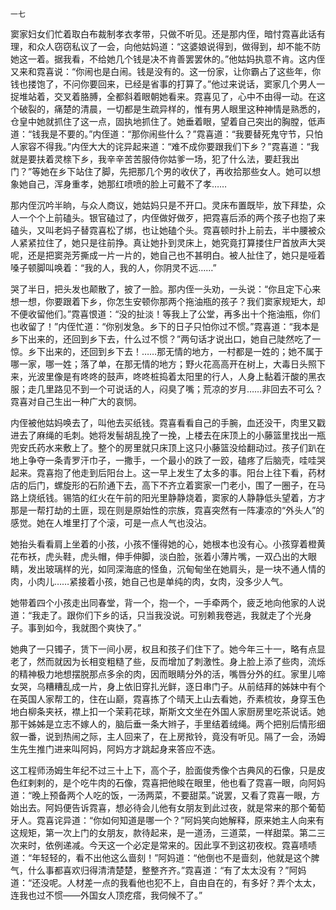     一七 

   窦家妇女们忙着取白布裁制孝衣孝带，只做不听见。还是那内侄，暗忖霓喜此话有理，和众人窃窃私议了一会，向他姑妈道：“这婆娘说得到，做得到，却不能不防她这一着。据我看，不给她几个钱是决不肯善罢罢休的。”他姑妈执意不肯。这内侄又来和霓喜说：“你闹也是白闹。钱是没有的。这一份家，让你霸占了这些年，你钱也搂饱了，不问你要回来，已经是省事的打算了。”他过来说话，窦家几个男人一捉堆站着，交叉着胳膊，全都斜着眼朝她看来。霓喜见了，心中不由得一动。在这个破裂的，痛楚的清晨，一切都是生疏异样的，惟有男人眼里这种神情是熟悉的，仓皇中她就抓住了这一点，固执地抓住了。她垂着眼，望着自己突出的胸膛，低声道：“钱我是不要的。”内侄道：“那你闹些什么？”霓喜道：“我要替死鬼守节，只怕人家容不得我。”内侄大大的诧异起来道：“难不成你要跟我们下乡？”霓喜道：“我就是要扶着灵榇下乡，我辛辛苦苦服侍你姑爹一场，犯了什么法，要赶我出门？”等她在乡下站住了脚，先把那几个男的收伏了，再收拾那些女人。她可以想象她自己，浑身重孝，她那红喷喷的脸上可戴不了孝……

   那内侄沉吟半晌，与众人商议，她姑妈只是不开口。灵床布置既毕，放下拜垫，众人一个个上前磕头。银官磕过了，内侄做好做歹，把霓喜后添的两个孩子也抱了来磕头，又叫老妈子替霓喜松了绑，也让她磕个头。霓喜顿时扑上前去，半中腰被众人紧紧拉住了，她只是往前挣。真让她扑到灵床上，她究竟打算搂住尸首放声大哭呢，还是把窦尧芳撕成一片一片的，她自己也不甚明白。被人扯住了，她只是哑着嗓子顿脚叫唤着：“我的人，我的人，你阴灵不远……”

   哭了半日，把头发也颠散了，披了一脸。那内侄一头劝，一头说：“你且定下心来想一想，你要跟着下乡，你怎生安顿你那两个拖油瓶的孩子？我们窦家规矩大，却不便收留他们。”霓喜恨道：“没的扯淡！等我上了公堂，再多出十个拖油瓶，你们也收留了！”内侄忙道：“你别发急。乡下的日子只怕你过不惯。”霓喜道：“我本是乡下出来的，还回到乡下去，什么过不惯？”两句话才说出口，她自己陡然吃了一惊。乡下出来的，还回到乡下去！……那无情的地方，一村都是一姓的；她不属于哪一家，哪一姓；落了单，在那无情的地方；野火花高高开在树上，大毒日头照下来，光波里像是有咚咚的鼓声，咚咚桩捣着太阳里的行人，人身上黏着汗酸的黑衣服；走几里路见不到一个可说话的人，闷臭了嘴；荒凉的岁月……非回去不可么？霓喜对自己生出一种广大的哀悯。

   内侄被他姑妈唤去了，叫他去买纸钱。霓喜看看自己的手腕，血还没干，肉里又戳进去了麻绳的毛刺。她将发髻胡乱挽了一挽，上楼去在床顶上的小藤篮里找出一瓶兜安氏药水来敷上了。整个的房里就只床顶上这只小藤篮没给翻动过。孩子们趴在地上争夺一条青罗汗巾子，一撒手，一个最小的跌了一跤，磕疼了后脑壳，哇哇哭起来。霓喜抱了他走到后阳台上。这一早上发生了太多的事。阳台上往下看，药材店的后门，螺旋形的石阶通下去，高下不齐立着窦家一门老小，围了一圈子，在马路上烧纸钱。锡箔的红火在午前的阳光里静静烧着，窦家的人静静低头望着，方才那是一帮打劫的土匪，现在则是原始性的宗族，霓喜突然有一阵凄凉的“外头人”的感觉。她在人堆里打了个滚，可是一点人气也没沾。

   她抬头看看肩上坐着的小孩，小孩不懂得她的心，她根本也没有心。小孩穿着橙黄花布袄，虎头鞋，虎头帽，伸手伸脚，淡白脸，张着小薄片嘴，一双凸出的大眼睛，发出玻璃样的光，如同深海底的怪鱼，沉甸甸坐在她肩头，是一块不通人情的肉，小肉儿……紧接着小孩，她自己也是单纯的肉，女肉，没多少人气。

   她带着四个小孩走出同春堂，背一个，抱一个，一手牵两个，疲乏地向他家的人说道：“我走了。跟你们下乡的话，只当我没说。可别赖我卷逃，我就走了个光身子。事到如今，我就图个爽快了。”

   她典了一只镯子，赁下一间小房，权且和孩子们住下了。她今年三十一，略有点显老了，然而就因为长相变粗糙了些，反而增加了刺激性。身上脸上添了些肉，流烁的精神极力地想摆脱那点多余的肉，因而眼睛分外的活，嘴唇分外的红。家里儿啼女哭，乌糟糟乱成一片，身上依旧穿扎光鲜，逐日串门子。从前结拜的姊妹中有个在英国人家帮工的，住在山巅，霓喜拣了个晴天上山去看她，乔素梳妆，身穿玉色地白柳条夹袄，襟上扣一个茉莉花球，斯斯文文坐在外国人家厨房里吃茶说话。她那干姊姊是立志不嫁人的，脑后垂一条大辫子，手里结着绒绳。两个把别后情形细叙一番，说到热闹之际，主人回来了，在上房揿铃，竟没有听见。隔了一会，汤姆生先生推门进来叫阿妈，阿妈方才跳起身来答应不迭。

   这工程师汤姆生年纪不过三十上下，高个子，脸面俊秀像个古典风的石像，只是皮色红剌剌的，是个吃牛肉的石像，霓喜把他睃在眼里，他也看了霓喜一眼，向阿妈道：“晚上预备两个人吃的饭，一汤两菜，不要甜菜。”说罢，又看了霓喜一眼，方始出去。阿妈便告诉霓喜，想必待会儿他有女朋友到此过夜，就是常来的那个葡萄牙人。霓喜诧异道：“你如何知道是哪一个？”阿妈笑向她解释，原来她主人向来有这规矩，第一次上门的女朋友，款待起来，是一道汤，三道菜，一样甜菜。第二三次来时，依例递减。今天这一个必定是常来的。因此享不到这初夜权。霓喜啧啧道：“年轻轻的，看不出他这么啬刻！”阿妈道：“他倒也不是啬刻，他就是这个脾气，什么事都喜欢归得清清楚楚，整整齐齐。”霓喜道：“有了太太没有？”阿妈道：“还没呢。人材差一点的我看他也犯不上，自由自在的，有多好？弄个太太，连我也过不惯——外国女人顶疙瘩，我伺候不了。”

